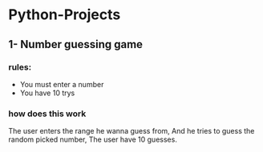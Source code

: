 # Python-Projects

## 1- Number guessing game

### rules:

- You must enter a number
- You have 10 trys

### how does this work
The user enters the range he wanna guess from, And he tries to guess the random picked number, The user have 10 guesses.
